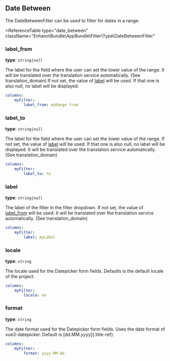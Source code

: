 ## Date Between

The DateBetweenFilter can be used to filter for dates in a range.

<ReferenceTable
type="date_between"
className="Enhavo\Bundle\AppBundle\Filter\Type\DateBetweenFilter"
>
<template v-slot:options>
    <ReferenceOption name="property" type="date_between" :required="true" />,
    <ReferenceOption name="label_from" />,
    <ReferenceOption name="label_to" />
</template>
<template v-slot:inherit>
    <ReferenceOption name="label" />,
    <ReferenceOption name="locale" />,
    <ReferenceOption name="format" />,
    <ReferenceOption name="initial_active" />,
    <ReferenceOption name="initial_value" />,
    <ReferenceOption name="condition" />,
    <ReferenceOption name="width" />,
    <ReferenceOption name="permission" />,
    <ReferenceOption name="component" />
</template>
</ReferenceTable>

### label_from

**type**: `string|null`

The label for the field where the user can set the lower value of the
range. It will be translated over the translation service automatically.
(See translation_domain) If not set, the value of [label](#label) will
be used. If that one is also null, no label will be displayed.

```yaml
columns:
    myFilter:
        label_from: myRange from
```

### label_to

**type**: `string|null`

The label for the field where the user can set the lower value of the
range. If not set, the value of [label](#label) will be used. If that
one is also null, no label will be displayed. It will be translated over
the translation service automatically. (See translation_domain)

```yaml
columns:
    myFilter:
        label_to: to
```

### label

**type**: `string|null`

The label of the filter in the filter dropdown. If not set, the value of
[label_from](#label_from) will be used. It will be translated over the
translation service automatically. (See translation_domain)

```yaml
columns:
    myFilter:
        label: myLabel
```

### locale

**type**: `string`

The locale used for the Datepicker form fields. Defaults is the default
locale of the project.

```yaml
columns:
    myFilter:
        locale: en
```

### format

**type**: `string`

The date format used for the Datepicker form fields. Uses the date
format of vue3-datepicker. Default is [dd.MM.yyyy]{.title-ref}.

```yaml
columns:
    myFilter:
        format: yyyy-MM-dd
```
